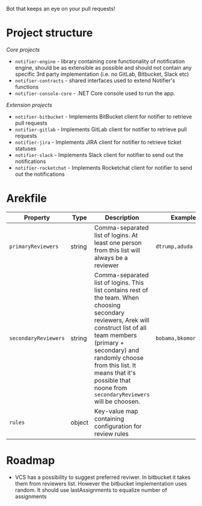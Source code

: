 Bot that keeps an eye on your pull requests!

# Project structure

*Core projects* 
 - `notifier-engine` - library containing core functionality of notification engine, should be as extensible as possible and should not contain any specific 3rd party implementation (i.e. no GitLab, Bitbucket, Slack etc)
 - `notifier-contracts` - shared interfaces used to extend Notifier's functions
 - `notifier-console-core` - .NET Core console used to run the app.

*Extension projects*
 - `notifier-bitbucket` - Implements BitBucket client for notifier to retrieve pull requests
 - `notifier-gitlab` - Implements GitLab client for notifier to retrieve pull requests
 - `notifier-jira` - Implements JIRA client for notifier to retrieve ticket statuses
 - `notifier-slack` - Implements Slack client for notifier to send out the notifications
 - `notifier-rocketchat` - Implements Rocketchat client for notifier to send out the notifications
 
# Arekfile

|Property | Type | Description | Example |
|---|---|---|---|
| `primaryReviewers`  | string | Comma-separated list of logins. At least one person from this list will always be a reviewer | `dtrump,aduda`  |
| `secondaryReviewers`  | string | Comma-separated list of logins. This list contains rest of the team. When choosing secondary reviewers, Arek will construct list of all team members (primary + secondary) and randomly choose from this list. It means that it's possible that noone from `secondaryReviewers` will be choosen. | `bobama,bkomorowski` |
| `rules` | object | Key-value map containing configuration for review rules | |

# Roadmap

- VCS has a possibility to suggest preferred reviwer. In bitbucket it takes them from reviewers list. However the bitbucket implementation uses random. It should use lastAssignments to equalize number of assignments